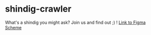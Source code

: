 # shindig-crawler
What's a shindig you might ask? Join us and find out ;) !
[Link to Figma Scheme](https://www.figma.com/file/I3BT8O9rCm4gS0TKPaEnoh/tooUninspiredToNameIt?node-id=704%3A8006&t=urzermX4hsFvl6y0-1)
